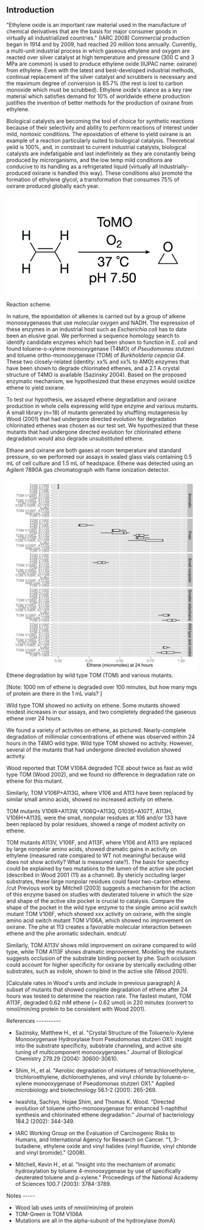 Introduction 
------------

"Ethylene oxide is an important raw material used in the manufacture of
chemical derivatives that are the basis for major consumer goods in
virtually all industrialized countries." (IARC 2008) Commercial production
began in 1914 and by 2009, had reached 20 million tons annually.
Currently, a multi-unit industrial process in which gaseous ethylene and
oxygen are reacted over silver catalyst at high temperature and pressure
(300 C and 3 MPa are common) is used to produce ethylene oxide (IUPAC name:
oxirane) from ethylene. Even with the latest and best-developed industrial
methods, continual replacement of the silver catalyst and scrubbers is
necessary and the maximum degree of conversion is 85.7% (the rest is lost
to carbon monoxide which must be scrubbed). Ethylene oxide's stance as
a key raw material which satisfies demand for 10% of worldwide ethene
production justifies the invention of better methods for the production of
oxirane from ethylene. 

Biological catalysts are becoming the tool of choice for synthetic
reactions because of their selectivity and ability to perform reactions of
interest under mild, nontoxic conditions. The epoxidation of ethene to
yield oxirane is an example of a reaction particularly suited to biological
catalysis. Theoretical yeild is 100%, and, in constrast to current
industrial catalysts, biological catalysts are indefatigable and last
indefinitely as they are constantly being produced by microrganisms, and
the low temp mild conditions are conducive to its handling as
a refrigerated liquid (virtually all industrially-produced oxirane is
handled this way). These conditions also promote the formation of ethylene
glycol, a transformation that consumes 75% of oxirane produced globally
each year. 

![Scheme 1](s1.png) Reaction scheme. 

In nature, the epoxidation of alkenes is carried out by a group of alkene
monooxygenases that use molecular oxygen and NADH. The expression of these
enzymes in an industrial host such as *Escherichia coli* has to date been
an elusive goal. We performed a sequence homology search to identify
candidate enzymes which had been shown to function in *E. coli* and found
toluene-o-xylene monooxygenase (T4MO) of *Pseudomonas stutzeri* and
toluene ortho-monooxygenase (TOM) of *Burkholderia cepacia G4*. These two
closely-related (identity: xx% and xx% to AMO) enzymes that have been shown
to degrade chlorinated ethenes, and a 2.1 A crystal structure of T4MO is
available (Sazinsky 2004). Based on the proposed enzymatic mechanism, we
hypothesized that these enzymes would oxidize ethene to yield oxirane. 

To test our hypothesis, we assayed ethene degradation and oxirane production in whole cells expressing wild type enzyme and various mutants. A small library (n=18) of mutants generated by shuffling mutagenesis by Wood (2001)
that had undergone directed evolution for degradation chlorinated
ethenes was chosen as our test set. We hypothesized that these mutants that had undergone directed evolution for chlorinated ethene degradation would also degrade unsubstituted ethene. 

Ethane and oxirane are both gases at room temperature and standard
pressure, so we performed our assays in sealed glass vials containing 0.5
mL of cell culture and 1.5 mL of headspace. Ethene was detected using an
Agilent 7890A gas chromatograph with flame ionization detector. 

![Figure 2](fig2.png) Ethene degradation by wild type TOM (TOM) and various mutants. 

[Note: 1000 nm of ethene is degraded over 100 minutes, but how many
mgs of protein are there in the 1 mL vials? ]

Wild type TOM showed no activity on ethene. Some mutants showed modest
increases in our assays, and two completely degraded the gaseous ethene
over 24 hours. 

We found a variety of activites on ethene, as pictured. Nearly-complete
degradation of millimolar concentrations of ethene was observed within 24
hours in the T4MO wild type. Wild type TOM showed no activity. However,
several of the mutants that had undergone directed evolution showed
activity. 

Wood reported that TOM V106A degraded TCE about twice as fast as
wild type TOM (Wood 2002), and we found no difference in degradation rate
on ethene for this mutant. 

Similarly, TOM V106P+A113G, where V106 and A113 have been
replaced by similar small amino acids, showed no increased activity on
ethene. 

TOM mutants V106R+A113W, V106Q+A113Q, G103S+A107T, A113H, V106H+A113S,
were the small, nonpolar residues at 106 and/or 133 have been replaced by
polar residues, showed a range of modest activity on ethene. 

TOM mutants A113V, V106F, and A113F, where V106 and A113 are replaced by
large nonpolar amino acids, showed dramatic gains in activity on ethylene
(measured rate compared to WT not meaningful because wild does not show
activity? What is measured rate?). The basis for specificy could be
explained by two mutations to the lumen of the active site pocket
(described in Wood 2001 (11) as a channel). By stericly occluding larger
substrates, these large nonpolar residues could favor two-carbon ethene.
/cut Previous work by Mitchell (2003) suggests a mechanism for the action of
this enzyme based on studies with deuterated toluene in which the size and
shape of the active site pocket is crucial to catalysis. Compare the shape
of the pocket in the wild type enzyme to the single amino acid switch
mutant TOM V106F, which showed xxx activity on oxirane, with the single
amino acid switch mutant TOM V106A, which showed no improvement on oxirane.
The phe at 113 creates a favorable molecular interaction between ethene and
the phe aromatic sidechain. endcut/

Similarly, TOM A113V shows mild improvement on oxirane
compared to wild type, while TOM A113F shows dramatic improvement. Modeling
the mutants suggests occlusion of the substrate binding pocket by phe. Such
occlusion could account for higher specificity for oxirane by sterically
excluding other substrates, such as indole, shown to bind in the active
site (Wood 2001). 

[Calculate rates in Wood's units and include in previous paragraph] A subset of mutants that showed complete degradation of ethene after 24
hours was tested to determine the reaction rate. The fastest mutant, TOM
A113F, degraded 0.62 mM ethene (= 0.62 umol) in 220 minutes (convert to
nmol/min/mg protein to be consistent with Wood 2001).

References ----------

+ Sazinsky, Matthew H., et al. "Crystal Structure of the Toluene/o-Xylene
Monooxygenase Hydroxylase from Pseudomonas stutzeri OX1: insight into the
substrate specificity, substrate channeling, and active site tuning of
multicomponent monooxygenases." Journal of Biological Chemistry 279.29
(2004): 30600-30610.

+ Shim, H., et al. "Aerobic degradation of mixtures of tetrachloroethylene,
trichloroethylene, dichloroethylenes, and vinyl chloride by
toluene-o-xylene monooxygenase of Pseudomonas stutzeri OX1." Applied
microbiology and biotechnology 56.1-2 (2001): 265-269.

+ Iwashita, Sachiyo, Hojae Shim, and Thomas K. Wood. "Directed evolution of
toluene ortho-monooxygenase for enhanced 1-naphthol synthesis and
chlorinated ethene degradation." Journal of bacteriology 184.2 (2002):
344-349.

+ IARC Working Group on the Evaluation of Carcinogenic Risks to Humans, and
International Agency for Research on Cancer. "1, 3-butadiene, ethylene
oxide and vinyl halides (vinyl fluoride, vinyl chloride and vinyl
bromide)." (2008).

+ Mitchell, Kevin H., et al. "Insight into the mechanism of aromatic
hydroxylation by toluene 4-monooxygenase by use of specifically deuterated
toluene and p-xylene." Proceedings of the National Academy of Sciences
100.7 (2003): 3784-3789.

Notes -----

+ Wood lab uses units of nmol/min/mg of protein 
+ TOM-Green is TOM V106A
+ Mutations are all in the alpha-subunit of the hydroxylase (tomA)
